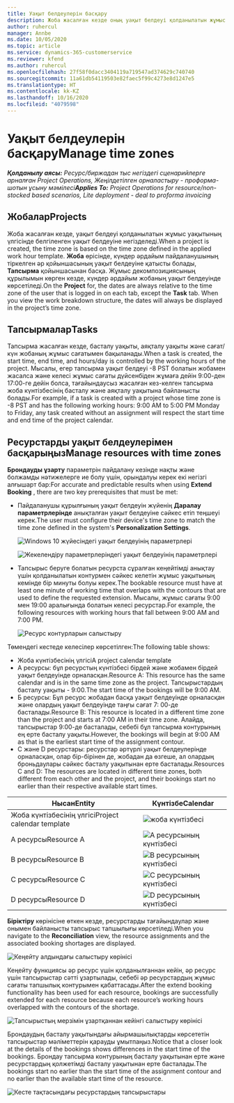 ```yaml
---
title: Уақыт белдеулерін басқару
description: Жоба жасалған кезде оның уақыт белдеуі қолданылатын жұмыс уақытының үлгісінде белгіленген уақыт белдеуіне негізделеді.
author: ruhercul
manager: Annbe
ms.date: 10/05/2020
ms.topic: article
ms.service: dynamics-365-customerservice
ms.reviewer: kfend
ms.author: ruhercul
ms.openlocfilehash: 27f58f0dacc3404119a719547ad374629c740740
ms.sourcegitcommit: 11a61db54119503e82faec5f99c4273e8d1247e5
ms.translationtype: HT
ms.contentlocale: kk-KZ
ms.lasthandoff: 10/16/2020
ms.locfileid: "4079598"
---
```

# <a name="manage-time-zones"></a><span data-ttu-id="fb4df-103">Уақыт белдеулерін басқару</span><span class="sxs-lookup"><span data-stu-id="fb4df-103">Manage time zones</span></span>

<span data-ttu-id="fb4df-104">_**Қолданылу аясы:** Ресурс/биржадан тыс негіздегі сценарийлерге арналған Project Operations, Жеңілдетілген орналастыру - проформа-шотын ұсыну мәмілесі_</span><span class="sxs-lookup"><span data-stu-id="fb4df-104">_**Applies To:** Project Operations for resource/non-stocked based scenarios, Lite deployment - deal to proforma invoicing_</span></span>


## <a name="projects"></a><span data-ttu-id="fb4df-105">Жобалар</span><span class="sxs-lookup"><span data-stu-id="fb4df-105">Projects</span></span>

<span data-ttu-id="fb4df-106">Жоба жасалған кезде, уақыт белдеуі қолданылатын жұмыс уақытының үлгісінде белгіленген уақыт белдеуіне негізделеді.</span><span class="sxs-lookup"><span data-stu-id="fb4df-106">When a project is created, the time zone is based on the time zone defined in the applied work hour template.</span></span> <span data-ttu-id="fb4df-107">**Жоба** өрісінде, күндер әрдайым пайдаланушының тіркелген әр қойыншасының уақыт белдеуіне қатысты болады, **Тапсырма** қойыншасынан басқа. Жұмыс декомпозициясының құрылымын көрген кезде, күндер әрдайым жобаның уақыт белдеуінде көрсетіледі.</span><span class="sxs-lookup"><span data-stu-id="fb4df-107">On the **Project** for, the dates are always relative to the time zone of the user that is logged in on each tab, except the **Task** tab. When you view the work breakdown structure, the dates will always be displayed in the project’s time zone.</span></span>

## <a name="tasks"></a><span data-ttu-id="fb4df-108">Тапсырмалар</span><span class="sxs-lookup"><span data-stu-id="fb4df-108">Tasks</span></span>

<span data-ttu-id="fb4df-109">Тапсырма жасалған кезде, басталу уақыты, аяқталу уақыты және сағат/күн жобаның жұмыс сағатымен бақыланады.</span><span class="sxs-lookup"><span data-stu-id="fb4df-109">When a task is created, the start time, end time, and hours/day is controlled by the working hours of the project.</span></span> <span data-ttu-id="fb4df-110">Мысалы, егер тапсырма уақыт белдеуі -8 PST болатын жобамен жасалса және келесі жұмыс сағаты дүйсенбіден жұмаға дейін 9:00-ден 17:00-ге дейін болса, тағайындаусыз жасалған кез-келген тапсырма жоба күнтізбесінің басталу және аяқталу уақытына байланысты болады.</span><span class="sxs-lookup"><span data-stu-id="fb4df-110">For example, if a task is created with a project whose time zone is -8 PST and has the following working hours: 9:00 AM to 5:00 PM Monday to Friday, any task created without an assignment will respect the start time and end time of the project calendar.</span></span>

## <a name="manage-resources-with-time-zones"></a><span data-ttu-id="fb4df-111">Ресурстарды уақыт белдеулерімен басқарыңыз</span><span class="sxs-lookup"><span data-stu-id="fb4df-111">Manage resources with time zones</span></span>

<span data-ttu-id="fb4df-112">**Брондауды ұзарту** параметрін пайдалану кезінде нақты және болжамды нәтижелерге ие болу үшін, орындалуы керек екі негізгі алғышарт бар:</span><span class="sxs-lookup"><span data-stu-id="fb4df-112">For accurate and predictable results when using **Extend Booking** , there are two key prerequisites that must be met:</span></span>  

- <span data-ttu-id="fb4df-113">Пайдаланушы құрылғының уақыт белдеуін жүйенің **Даралау параметрлерінде** анықталған уақыт белдеуіне сәйкес етіп теңшеуі керек.</span><span class="sxs-lookup"><span data-stu-id="fb4df-113">The user must configure their device's time zone to match the time zone defined in the system's **Personalization Settings**.</span></span>
 
  ![Windows 10 жүйесіндегі уақыт белдеуінің параметрлері](media/reconcile-assignments-03.png)

  ![Жекелендіру параметрлеріндегі уақыт белдеуінің параметрлері](media/reconcile-assignments-04.png)
 
- <span data-ttu-id="fb4df-116">Тапсырыс беруге болатын ресурста сұралған кеңейтімді анықтау үшін қолданылатын контурмен сәйкес келетін жұмыс уақытының кемінде бір минуты болуы керек.</span><span class="sxs-lookup"><span data-stu-id="fb4df-116">The bookable resource must have at least one minute of working time that overlaps with the contours that are used to define the requested extension.</span></span> <span data-ttu-id="fb4df-117">Мысалы, жұмыс сағаты 9:00 мен 19:00 аралығында болатын келесі ресурстар.</span><span class="sxs-lookup"><span data-stu-id="fb4df-117">For example, the following resources with working hours that fall between 9:00 AM and 7:00 PM.</span></span> 

  ![Ресурс контурларын салыстыру](media/reconcile-assignments-05.png)

<span data-ttu-id="fb4df-119">Төмендегі кестеде келесілер көрсетілген:</span><span class="sxs-lookup"><span data-stu-id="fb4df-119">The following table shows:</span></span>

- <span data-ttu-id="fb4df-120">Жоба күнтізбесінің үлгісі</span><span class="sxs-lookup"><span data-stu-id="fb4df-120">A project calendar template</span></span>
- <span data-ttu-id="fb4df-121">А ресурсы: бұл ресурстың күнтізбесі бірдей және жобамен бірдей уақыт белдеуінде орналасқан.</span><span class="sxs-lookup"><span data-stu-id="fb4df-121">Resource A: This resource has the same calendar and is in the same time zone as the project.</span></span> <span data-ttu-id="fb4df-122">Тапсырыстардың басталу уақыты - 9:00.</span><span class="sxs-lookup"><span data-stu-id="fb4df-122">The start time of the bookings will be 9:00 AM.</span></span>
- <span data-ttu-id="fb4df-123">Б ресурсы: Бұл ресурс жобадан басқа уақыт белдеуінде орналасқан және олардың уақыт белдеуінде таңғы сағат 7: 00-де басталады.</span><span class="sxs-lookup"><span data-stu-id="fb4df-123">Resource B: This resource is located in a different time zone than the project and starts at 7:00 AM in their time zone.</span></span> <span data-ttu-id="fb4df-124">Алайда, тапсырыстар 9:00-де басталады, себебі бұл тапсырма контурының ең ерте басталу уақыты.</span><span class="sxs-lookup"><span data-stu-id="fb4df-124">However, the bookings will begin at 9:00 AM as that is the earliest start time of the assignment contour.</span></span>
- <span data-ttu-id="fb4df-125">C және D ресурстары: ресурстар әртүрлі уақыт белдеулерінде орналасқан, олар бір-бірінен де, жобадан да өзгеше, ал олардың броньдаулары сәйкес басталу уақытынан ерте басталады.</span><span class="sxs-lookup"><span data-stu-id="fb4df-125">Resources C and D: The resources are located in different time zones, both different from each other and the project, and their bookings start no earlier than their respective available start times.</span></span>

|<span data-ttu-id="fb4df-126">Нысан</span><span class="sxs-lookup"><span data-stu-id="fb4df-126">Entity</span></span>  |<span data-ttu-id="fb4df-127">Күнтізбе</span><span class="sxs-lookup"><span data-stu-id="fb4df-127">Calendar</span></span>  |
|-|-|
|<span data-ttu-id="fb4df-128">Жоба күнтізбесінің үлгісі</span><span class="sxs-lookup"><span data-stu-id="fb4df-128">Project calendar template</span></span>   | ![жоба күнтізбесі](media/reconcile-assignments-06.png) |
|<span data-ttu-id="fb4df-130">A ресурсы</span><span class="sxs-lookup"><span data-stu-id="fb4df-130">Resource A</span></span>  | ![A ресурсының күнтізбесі](media/reconcile-assignments-06.png) |
|<span data-ttu-id="fb4df-132">B ресурсы</span><span class="sxs-lookup"><span data-stu-id="fb4df-132">Resource B</span></span>  |  ![B ресурсының күнтізбесі](media/reconcile-assignments-07.png) |
|<span data-ttu-id="fb4df-134">C ресурсы</span><span class="sxs-lookup"><span data-stu-id="fb4df-134">Resource C</span></span>  |  ![C ресурсының күнтізбесі](media/reconcile-assignments-08.png) |
|<span data-ttu-id="fb4df-136">D ресурсы</span><span class="sxs-lookup"><span data-stu-id="fb4df-136">Resource D</span></span>  | ![D ресурсының күнтізбесі](media/reconcile-assignments-09.png)  |
 
<span data-ttu-id="fb4df-138">**Біріктіру** көрінісіне өткен кезде, ресурстарды тағайындаулар және онымен байланысты тапсырыс тапшылығы көрсетіледі.</span><span class="sxs-lookup"><span data-stu-id="fb4df-138">When you navigate to the **Reconciliation** view, the resource assignments and the associated booking shortages are displayed.</span></span>

![Кеңейту алдындағы салыстыру көрінісі](media/reconcile-assignments-10.png)

<span data-ttu-id="fb4df-140">Кеңейту функциясы әр ресурс үшін қолданылғаннан кейін, әр ресурс үшін тапсырыстар сәтті ұзартылады, себебі әр ресурстардың жұмыс сағаты тапшылық контурымен қабаттасады.</span><span class="sxs-lookup"><span data-stu-id="fb4df-140">After the extend booking functionality has been used for each resource, bookings are successfully extended for each resource because each resource’s working hours overlapped with the contours of the shortage.</span></span>

![Тапсырыстың мерзімін ұзартқаннан кейінгі салыстыру көрінісі](media/reconcile-assignments-11.png) 

<span data-ttu-id="fb4df-142">Брондаудың басталу уақытындағы айырмашылықтарды көрсететін тапсырыстар мәліметтерін қарауды ұмытпаңыз.</span><span class="sxs-lookup"><span data-stu-id="fb4df-142">Notice that a closer look at the details of the bookings shows differences in the start time of the bookings.</span></span> <span data-ttu-id="fb4df-143">Брондау тапсырма контурының басталу уақытынан ерте және ресурстардың қолжетімді басталу уақытынан ерте басталады.</span><span class="sxs-lookup"><span data-stu-id="fb4df-143">The bookings start no earlier than the start time of the assignment contour and no earlier than the available start time of the resource.</span></span>

![Кесте тақтасындағы ресурстардың тапсырыстары](media/reconcile-assignments-12.png)
